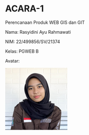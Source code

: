 # ACARA-1
Perencanaan Produk WEB GIS dan GIT

Nama: Rasyidini Ayu Rahmawati

NIM: 22/499856/SV/21374

Kelas: PGWEB B

Avatar:

<img src="image/me.jpg" alt="Avatar" width="200" height="200">

